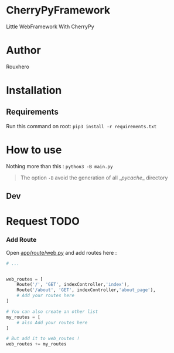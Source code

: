 # CherryPyFramework
Little WebFramework With CherryPy

# Author
Rouxhero


# Installation

## Requirements
Run this command on root:
`pip3 install -r requirements.txt`

# How to use
Nothing more than this :
`python3 -B main.py`

> The option `-B` avoid the generation of all \__pycache__ directory


## Dev
# Request TODO
### Add Route

Open [app/route/web.py](app/route/web.py) and add routes here : 
```py
# ...


web_routes = [
    Route('/', 'GET', indexController,'index'),
    Route('/about', 'GET', indexController,'about_page'),
    # Add your routes here
]

# You can also create an other list
my_routes = [
    # also Add your routes here
]

# But add it to web_routes !
web_routes += my_routes
```